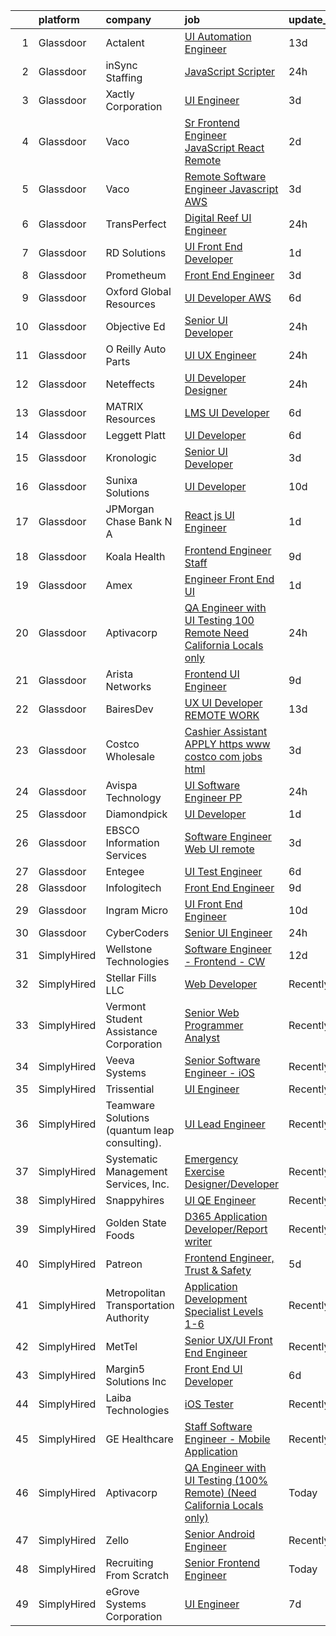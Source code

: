 

|    | platform    | company                                       | job                                                                                                                                                                                                                                                                                                                                                                                                                                                                                                                                                                                                                                                                                                                                                                                                                                                                                                                                                                                                                                                                                                                                                                                                                                                                                                                                                                                         | update_time   | location              |
|---:|:------------|:----------------------------------------------|:--------------------------------------------------------------------------------------------------------------------------------------------------------------------------------------------------------------------------------------------------------------------------------------------------------------------------------------------------------------------------------------------------------------------------------------------------------------------------------------------------------------------------------------------------------------------------------------------------------------------------------------------------------------------------------------------------------------------------------------------------------------------------------------------------------------------------------------------------------------------------------------------------------------------------------------------------------------------------------------------------------------------------------------------------------------------------------------------------------------------------------------------------------------------------------------------------------------------------------------------------------------------------------------------------------------------------------------------------------------------------------------------|:--------------|:----------------------|
|  1 | Glassdoor   | Actalent                                      | [UI Automation Engineer](https://www.glassdoor.com/partner/jobListing.htm?pos=112&ao=1110586&s=58&guid=0000018248be65bc81b4183f6d75fa22&src=GD_JOB_AD&t=SR&vt=w&ea=1&cs=1_20bdfae4&cb=1659077814136&jobListingId=1008008704151&cpc=654405A9B1E0A9F5&jrtk=3-0-1g94bspfikhq5801-1g94bspg42a6o001-c61400eb551d8cdf--6NYlbfkN0ChYVx_I3yfZ_JDY3EFoivtqvi_stwnZ_kRt8Dowt_l_d1ydueao4NE-oUleRJ4yhi2hlXaz38KOpX6Ttv8sUniqF9q8h-tV9LBw_Lmt0RpqH41D1e85TM51CU8QXaYdw_gj4O6zIsgaYURo0vLyj1ynvM16OVDzGF94E2-qqXfYZdx8r6ZubTQgTNZsF5lkXanhMtsDV1xVlCfGYyDklqnoSxbDFQZgq2bUc5RmsUdGwQGTp84itnUNYP8ChI9FRFWYm5_3MLHdyouSlEOLAwaDkbLiDItNzJPfY_fx4YCHajr-haBOO-5BCEhL6mKdP6Nme1c2n7N1y-__a2lT7_9wU3orfDHuZpTBhSw5TMICAJiEQ7RjKXt4j8HVo1gdjp2DTqOq1t5_2Cw4j-5CaTjo4dGH0VuomES3xxujqm2o86tyuW5E8ChI_gXEEDSonI0G_AjlJKmO-mxX0lqsrAAMOvs9_scUWsenDEMZmZ8HCx3B-XRjiBnjfooeZ0jVNZGYLfCzkKfAITCpIMWVXmnnIwkOFgG4ucm-oTR9p5ij8czc5he8VC-3pPOHX_XABCPr9f-ph8kcsGOwqSjL_JVMK-FNmh6i7Z-CvH6u9Z2aXBrix9pNxyZc1ET5mmCEi3HmY-Qs53zJH_N-i1MK3I49sA1q1BJ5yHiHeCEBVetvfFWLEbrlPEfowWFn6lN1JPIdj5NVOAcQTxr4JZX_tUfSqc_93P607axCI1y5EtXcBGpYVsIrgLbqRzdaLHEPrB0p-AjJ-JgYGftExS0qno16ofnY8chithQx8pXX1S0iLZtnjq5TX1VWH89QRe2sHUAbWhmfk91vDzIKOsn1PnN7T6a-EsKK8fVtpYYG-ZHW7u7Rj2RBqbGWt12SXMDzNZ8gKC3Ukffxhbzt1SUzdLFjCee7vwrUBBO2bxtTn_KPLoA9T5Ju4tphktQMf2NGePJBFjzEU_FKTcmF_mH6rCY)                                           | 13d           | Seattle, WA           |
|  2 | Glassdoor   | inSync Staffing                               | [JavaScript Scripter](https://www.glassdoor.com/partner/jobListing.htm?pos=111&ao=1110586&s=58&guid=0000018248be65bc81b4183f6d75fa22&src=GD_JOB_AD&t=SR&vt=w&ea=1&cs=1_374c1509&cb=1659077814135&jobListingId=1008035598602&cpc=FB7E4A1762AE5BEC&jrtk=3-0-1g94bspfikhq5801-1g94bspg42a6o001-30d1309a88d3b176--6NYlbfkN0DkPptDrJXidHbiX_cAZqY1TBO6BcohTQUDFYyXRozAXCnWqtX7QyrzcYv9EndguHUN-hl8dOelxrZh7Mc8gch4JI35OAMyreaieedBFp2pXjyabkwBQlaVBaBkp46DxYurJK47xv8LlqiVjgmf4YdYz85IaVtKpSYtJQavYbO4f6tBFeHU_T1VGdSBhHjBLJSfB2hfFbG3ZXfNzU3OW5O84qDimz1v-6SphMD2KyyOw1CwXAajpjnwqOohjwVBxrvXb8mQno1B2DwsXPcHBlKWEP-ocJnrELLwYDQInp4qbFQNA-7yLxE7E6y3K-6alZLpTn0-u4Us_oyG13tNQFt73vCdZsRbYVpgjSJ0wzMZLtYzCbeKVzTzs5eLAOpjcbudlO4VhfEmynDTiTCR4sbe2MDT0gipfw0fCx2hVNExbJKOyvl2CMznU2zlmQna5tftPMEI0M95lGqyJ4hMwbGR_M3VaZZVV2KYNF0QTQ2MlmVptG7VwAh6-QIVH1F3f_1QQYAv7XIM4A%3D%3D)                                                                                                                                                                                                                                                                                                                                                                                                                                                                                                                  | 24h           | Remote                |
|  3 | Glassdoor   | Xactly Corporation                            | [UI Engineer](https://www.glassdoor.com/partner/jobListing.htm?pos=129&ao=1136043&s=58&guid=0000018248be65bc81b4183f6d75fa22&src=GD_JOB_AD&t=SR&vt=w&cs=1_e6d39735&cb=1659077814140&jobListingId=1008029004146&jrtk=3-0-1g94bspfikhq5801-1g94bspg42a6o001-80c2f0fcd5c89dcb-)                                                                                                                                                                                                                                                                                                                                                                                                                                                                                                                                                                                                                                                                                                                                                                                                                                                                                                                                                                                                                                                                                                                | 3d            | Los Gatos, CA         |
|  4 | Glassdoor   | Vaco                                          | [Sr Frontend Engineer  JavaScript React    Remote](https://www.glassdoor.com/partner/jobListing.htm?pos=115&ao=1110586&s=58&guid=0000018248be65bc81b4183f6d75fa22&src=GD_JOB_AD&t=SR&vt=w&ea=1&cs=1_da5397f7&cb=1659077814136&jobListingId=1008031194896&cpc=3BA4CE39D5B5DEF5&jrtk=3-0-1g94bspfikhq5801-1g94bspg42a6o001-0ac1d095036e0c2f--6NYlbfkN0D_sybMACCpf9B-677oK5j6rPldVB6BlrVvFjO_o-GJZbzuF-qh4PxErFUqfUsv_6tHpaGAjNec2kykbAi7NuC3xsFkOAoxg72hdh_QcjksI1d5EhjzP8hV6H2vu7d3MYXK5QZN9jWKdod6VRSNLU7kLlQ4pSg54IygaAmIJY6XzlQZAoUTztX7aWc0__hy0m4vxOyKqHsj4nT0recJwZlJpbcT8tbO-IU81BdxGMZauT6o2aTNAPUOfzkw27ylzADHAtEZUL7PEN7D-WC6Kkb9DG1CsGOSpEYOD_15-R41zcYZ4G61uNzPHEBh8Ai35McsLe47anAzb3g9Dti3iPro6nyEZoDHXKQW8qWn2yvlQL1tJ59V0-QA7YyXB94kwXzZTQ9dEx_KraGz2U1sAeUBVkxjpS4-n6lhbQGgiQh1uSBa1_8UTjF3pDzthiEC3c2h7MX6SukTLm7Zfnyw0zpTCIuRmAm8qgTQy7By6bjUCASNTtumAYXg7diECnGhfsIEC8_x9f9QNAXE3oIM8X9QeNkQgG_fg6DRzfNVZkk05g%3D%3D)                                                                                                                                                                                                                                                                                                                                                                                                                                                     | 2d            | Remote                |
|  5 | Glassdoor   | Vaco                                          | [Remote Software Engineer  Javascript AWS ](https://www.glassdoor.com/partner/jobListing.htm?pos=114&ao=1110586&s=58&guid=0000018248be65bc81b4183f6d75fa22&src=GD_JOB_AD&t=SR&vt=w&ea=1&cs=1_8dcd3473&cb=1659077814136&jobListingId=1008028528861&cpc=8795CF9063CD573D&jrtk=3-0-1g94bspfikhq5801-1g94bspg42a6o001-107f7582030e0e86--6NYlbfkN0D_sybMACCpf9B-677oK5j6rPldVB6BlrVvFjO_o-GJZbzuF-qh4PxErFUqfUsv_6t4lPp4VVI_YH_qhjg43HrJhS_D6h65t_YbVkFq6yyKHIuSt62H-jCRNPKIUYA_jx-xEQkO9MX3oETPlvoqAN8fbZTueo1CZyK6uu-uEI634VWdVHtjjJ8LwHoDEBX6vq-1C5vnfoPVlgmfJKCw6eJshQLOJgIFq55FNj-43FNkiAMQih8vocL9TGMDl1WkTDbRMNGsuXukc96Zlc9vNT43Ko1gGI-i83BSt98S6m6bjGz08ZUoDs1XXJhzKV69LCZvB9g3dTpYrDjuJUTxh8WOpTqv4ZTX9VbSDCCFAp-SUDzm-8Sne3YzRlUB88gW7VY1D-ZMOiHyW0rx76ML-SlWYE_0BSwUelDdWhTXRh0F1QnWpmMQCDpN82TddXmhDSSMcvLHsiWeDgMd2QqR-wiHtP_YDxWG4gJE_yfiJgAB4hKZTGD-alkTol7ALRy0L95oZUDMZHlGqB55n5rxFzBLHMh7-2hH0d8%3D)                                                                                                                                                                                                                                                                                                                                                                                                                                                                          | 3d            | Remote                |
|  6 | Glassdoor   | TransPerfect                                  | [Digital Reef UI Engineer](https://www.glassdoor.com/partner/jobListing.htm?pos=128&ao=1136043&s=58&guid=0000018248be65bc81b4183f6d75fa22&src=GD_JOB_AD&t=SR&vt=w&cs=1_5921c632&cb=1659077814140&jobListingId=1008035802751&jrtk=3-0-1g94bspfikhq5801-1g94bspg42a6o001-8f003c3abf18eeee-)                                                                                                                                                                                                                                                                                                                                                                                                                                                                                                                                                                                                                                                                                                                                                                                                                                                                                                                                                                                                                                                                                                   | 24h           | Maynard, MA           |
|  7 | Glassdoor   | RD Solutions                                  | [UI Front End Developer](https://www.glassdoor.com/partner/jobListing.htm?pos=124&ao=1136043&s=58&guid=0000018248be65bc81b4183f6d75fa22&src=GD_JOB_AD&t=SR&vt=w&ea=1&cs=1_41b7f064&cb=1659077814137&jobListingId=1008032921746&jrtk=3-0-1g94bspfikhq5801-1g94bspg42a6o001-690ff9bc808ec067-)                                                                                                                                                                                                                                                                                                                                                                                                                                                                                                                                                                                                                                                                                                                                                                                                                                                                                                                                                                                                                                                                                                | 1d            | Remote                |
|  8 | Glassdoor   | Prometheum                                    | [Front End Engineer](https://www.glassdoor.com/partner/jobListing.htm?pos=125&ao=1136043&s=58&guid=0000018248be65bc81b4183f6d75fa22&src=GD_JOB_AD&t=SR&vt=w&ea=1&cs=1_fe18ac54&cb=1659077814140&jobListingId=1008027943361&jrtk=3-0-1g94bspfikhq5801-1g94bspg42a6o001-da9ab2e3dc8eb857-)                                                                                                                                                                                                                                                                                                                                                                                                                                                                                                                                                                                                                                                                                                                                                                                                                                                                                                                                                                                                                                                                                                    | 3d            | Remote                |
|  9 | Glassdoor   | Oxford Global Resources                       | [UI Developer  AWS ](https://www.glassdoor.com/partner/jobListing.htm?pos=109&ao=1110586&s=58&guid=0000018248be65bc81b4183f6d75fa22&src=GD_JOB_AD&t=SR&vt=w&ea=1&cs=1_51bf4fd2&cb=1659077814134&jobListingId=1008023327023&cpc=C4A69CCDBB3B9599&jrtk=3-0-1g94bspfikhq5801-1g94bspg42a6o001-0d828508f480c939--6NYlbfkN0D38dVY1HiwVlRJ2sgHwoll4iKvb8KzfDOOcqRKKsqQYBdEVI9w2agCyPdJw2s4TQrHJi1On-z-ykVdSMJp0RFVHACCgKqXfLy1wh4vWJT-_8AIjuadArSKSPaed4DJb-Lwd9DPXBr5YKT1qdWpDc-rkFzNyaJtuQcjDnkPzqwnj_AM6jfEob-OibUslNSpp5lBYOFT0nLU-IeQZY7OSLeBgv2mHoFSqJlxUX47ceNWtZJ7L3N5jWMYhcRWcJsQpdUrchNGOysV2Lgq53uQB_MeGWLwwMy8Go-031zYmunvvIKkWfDADYeQvgCkXRkqrjTb3mkhxeq-pvtxKeNL1lzUl9vnclxQMxNxXjV006zkiqcJXnYCSax0lVKB9lSiWbPUsf9hziSK5r2dVoaOSro4MY8lMVVh6rvs-nu_3LzLyJUUHdlXhPti4EqLOFCiq9iYqTTQi6Zz8pqJ21UWcvC8qYE273vSAMYl2UXUgWKSE2a2RjmQ2ZA_nv8mfWFrNfEatajo73yDNA%3D%3D)                                                                                                                                                                                                                                                                                                                                                                                                                                                                                                                   | 6d            | Remote                |
| 10 | Glassdoor   | Objective Ed                                  | [Senior UI Developer](https://www.glassdoor.com/partner/jobListing.htm?pos=102&ao=1110586&s=58&guid=0000018248be65bc81b4183f6d75fa22&src=GD_JOB_AD&t=SR&vt=w&ea=1&cs=1_14992d47&cb=1659077814133&jobListingId=1008035561341&cpc=5FEB1BEB8E14EF52&jrtk=3-0-1g94bspfikhq5801-1g94bspg42a6o001-cb65b932bbf5ed28--6NYlbfkN0AXBj8bFyx3AxHsaESFnYy6Jn_Gl6fk4-ScA6Xd9bMEM37iv4si3nfw75_-dmfgMq5h325qvRPKLohiyLVA6HzaD-aOz7ACRAyMjnHYTGE5c8UIAhonRBs8QDrpQZyvfXvQLLfj9ymD5gnRIwIkPBTC-df54-IpvKxF3LWNrVs03yHe7ElUeI4Rd2ZUzdu_vFGGmeLzkZRrM7Dk1x-Or20pBXog-yDouDyghpyEQm5a_N0zjLrugezE1OBNn77dIs6TYceiKPRCne3b8ZlbuN0vf3KivWxBkzQ9xVhYhqrrCB0q4nx0bcKZmWVvllwTR9bSDf1T9oRT3vIMHoaKW4FnDpe4bbvQfR3NubHUfrsQVZ16wVJ4LGeK58kh0wBr9GBIz9BYkCMer4PeDOEd7lu-6Sxu5i4Dvgwtp6GT053n2nuE33v_xZrHOvAsJKAK3TG7fgITUK-QJH-DMvn-0wfTGMR7F3lrxCM2EpdrmjaziRV4cChB87ADikaDx8N_ehI%3D)                                                                                                                                                                                                                                                                                                                                                                                                                                                                                                                                | 24h           | Remote                |
| 11 | Glassdoor   | O Reilly Auto Parts                           | [UI UX Engineer](https://www.glassdoor.com/partner/jobListing.htm?pos=117&ao=1136043&s=58&guid=0000018248be65bc81b4183f6d75fa22&src=GD_JOB_AD&t=SR&vt=w&cs=1_eb1df045&cb=1659077814137&jobListingId=1008035971670&jrtk=3-0-1g94bspfikhq5801-1g94bspg42a6o001-2f93c3754b8840b2-)                                                                                                                                                                                                                                                                                                                                                                                                                                                                                                                                                                                                                                                                                                                                                                                                                                                                                                                                                                                                                                                                                                             | 24h           | Springfield, MO       |
| 12 | Glassdoor   | Neteffects                                    | [UI Developer Designer](https://www.glassdoor.com/partner/jobListing.htm?pos=108&ao=1110586&s=58&guid=0000018248be65bc81b4183f6d75fa22&src=GD_JOB_AD&t=SR&vt=w&ea=1&cs=1_96b487ec&cb=1659077814134&jobListingId=1008035815652&cpc=3DB599BF2F4828F0&jrtk=3-0-1g94bspfikhq5801-1g94bspg42a6o001-20f55369306aed9b--6NYlbfkN0DkPptDrJXidHbiX_cAZqY1TBO6BcohTQUDFYyXRozAXCnWqtX7QyrzcYv9EndguHV_IYNUs5ck1ZNkV2z6i7iiuV4OTGKyI1osLRjBbT2zRg4N75k-chFUjmQzO5tawvSTDDEFL-1qL0mLp-23FXEbeegyyD85pNTeJpus-BFdAfUuFZdR2HcO4ROzt9wEwVjQbO5jT8VwvWcThrVbp75GdCZAOBQP7-OyXUyBc8nbxeVHduXK4JIlucErS0JfuqUC7bvNDt_S2mZrZVYUAs6SOV0I1wRLmQiihW5ITSnCVXN9kHI65KJvmISCJ5Y9FsUDP3bfNZPyt3cUBUD9y9Kuv3VGGjfL8TZ5qSNHksJxqlz5ujBJggATqoJif2FHQr5kRBdq0J3ASnY5PQlxRLhXbGhndY4KTrZW_nzzDg_j1KQpIz7Fu69WUHn1XHWoX-fbf6tXjhJ1-b25qB4pNNDrdLppDJVwBqcjAPh7D4Pp-MUWXhRY3TcEB9gOdwEBxRjA1ttvlMKS2Q%3D%3D)                                                                                                                                                                                                                                                                                                                                                                                                                                                                                                                | 24h           | Remote                |
| 13 | Glassdoor   | MATRIX Resources                              | [LMS UI Developer](https://www.glassdoor.com/partner/jobListing.htm?pos=113&ao=1110586&s=58&guid=0000018248be65bc81b4183f6d75fa22&src=GD_JOB_AD&t=SR&vt=w&ea=1&cs=1_c2af5e2b&cb=1659077814136&jobListingId=1008022186195&cpc=8795CF9063CD573D&jrtk=3-0-1g94bspfikhq5801-1g94bspg42a6o001-a617713acc9460ef--6NYlbfkN0De5ppvndiyxA0pMSLQzOe_j9Mra0KF_8EhxTxOKXtZIfhM20E97mGJuSEbq9mCfhjkuXK0-3gjFJm_OaAy8J6aQ45vEtmmh5o54mu5fqDtM1eMSWbwjzSnxZw6Fy1SAgYnHU0tWGsND3b0l5eWXY_dyhcSGs2ezOzctm6EgCLZ5lo46qe4NZlRkdc69Q9pVeeddPUdmyNbWaLs7_UHnM9X3t4kKcwBZ_KwUlsM_FnymofM0_AdWXamOjN4tBG_-DSbwQhWS2hfvi4PcQIbHm7MNvYQFpM_1PwTvv_oDp5_YX5Y5o3p6yIzmp4IfIe9zTAxIAE0XwfBG4KFLysPMb0a0MNcovOWKdvDXY40tJcWd82CUqplwBPiUHuimvcasK_1qA-nvZkYwPxlY91ahcypH1l5S63Wd6PKeI9aM-5ZF8s-7fKsVsGlHMqGR30pDjPNf6dQvwIZUiksqgpnNAFEfESW2uqh81C8D2OQZHx00ch7w_ZjaX6b1Yf7V2gZ8B--XtIXfeCSpc3zNsU8-i19KGWZufRTkhDN31zA6eqYyA%3D%3D)                                                                                                                                                                                                                                                                                                                                                                                                                                                                                     | 6d            | San Francisco, CA     |
| 14 | Glassdoor   | Leggett   Platt                               | [UI Developer](https://www.glassdoor.com/partner/jobListing.htm?pos=119&ao=1136043&s=58&guid=0000018248be65bc81b4183f6d75fa22&src=GD_JOB_AD&t=SR&vt=w&cs=1_1ea66322&cb=1659077814137&jobListingId=1008023905762&jrtk=3-0-1g94bspfikhq5801-1g94bspg42a6o001-74fb0160846daa3e-)                                                                                                                                                                                                                                                                                                                                                                                                                                                                                                                                                                                                                                                                                                                                                                                                                                                                                                                                                                                                                                                                                                               | 6d            | Remote                |
| 15 | Glassdoor   | Kronologic                                    | [Senior UI Developer](https://www.glassdoor.com/partner/jobListing.htm?pos=101&ao=1110586&s=58&guid=0000018248be65bc81b4183f6d75fa22&src=GD_JOB_AD&t=SR&vt=w&ea=1&cs=1_9c49b8cd&cb=1659077814133&jobListingId=1008028581740&cpc=3028881457C6165E&jrtk=3-0-1g94bspfikhq5801-1g94bspg42a6o001-1e24a7a3f0bdbab5--6NYlbfkN0CXEglUD0u-VhXktgQN4usDMCM8iGQKWbysSPq1pA8oCLVjbXlFZW1dleHVfxx5ilBbIbMWXyFCO8qEIg5kF_cxnPNbaKVUiD4PuoTCAHgwfGszFW6_Yaw-MR-_p4cjDTnFH61syHmBgrlUmZY8XpLICqzD9giWinB4TN3l8vLeyaPYroYLcNTU1s6yEipKIpr2nBjVRVxGVvdKd0ABL5mVCgyJnrBBfg186kDtH-4rXGyaS993iEKsaxBSjKGiCZPetMTxbR1ra1QLLJS0wvKv8XBI0d1jZ_fC3EkWrnR08B__J7_x-liVG43walWlcWVdfB_qF4k33inTYdhZJtfUus5wKoYKmcxh8CdbY34XD97SqOw_6-TV7eBkYzEMSfYfiE1WGX6JDof84BP1N-Gb-0ZZ8zwAHA2vB3io5eMXC0tWxdp3n6K6xVmwS4tyLQBzlk0KC0OI69bKLvvMAyqnc353iVnJrjJe0BkS4MA_dUgDYuMx0mgAI7BVz8LTzX0%3D)                                                                                                                                                                                                                                                                                                                                                                                                                                                                                                                                | 3d            | Austin, TX            |
| 16 | Glassdoor   | Sunixa Solutions                              | [UI Developer](https://www.glassdoor.com/partner/jobListing.htm?pos=127&ao=1136043&s=58&guid=0000018248be65bc81b4183f6d75fa22&src=GD_JOB_AD&t=SR&vt=w&ea=1&cs=1_4b846727&cb=1659077814139&jobListingId=1008012122621&jrtk=3-0-1g94bspfikhq5801-1g94bspg42a6o001-3b9e69a774b89b5e-)                                                                                                                                                                                                                                                                                                                                                                                                                                                                                                                                                                                                                                                                                                                                                                                                                                                                                                                                                                                                                                                                                                          | 10d           | Remote                |
| 17 | Glassdoor   | JPMorgan Chase Bank  N A                      | [React js UI Engineer](https://www.glassdoor.com/partner/jobListing.htm?pos=120&ao=1136043&s=58&guid=0000018248be65bc81b4183f6d75fa22&src=GD_JOB_AD&t=SR&vt=w&cs=1_bdc6465a&cb=1659077814137&jobListingId=1008032339681&jrtk=3-0-1g94bspfikhq5801-1g94bspg42a6o001-47c5ef9f5398884e-)                                                                                                                                                                                                                                                                                                                                                                                                                                                                                                                                                                                                                                                                                                                                                                                                                                                                                                                                                                                                                                                                                                       | 1d            | Jersey City, NJ       |
| 18 | Glassdoor   | Koala Health                                  | [Frontend Engineer  Staff](https://www.glassdoor.com/partner/jobListing.htm?pos=121&ao=1136043&s=58&guid=0000018248be65bc81b4183f6d75fa22&src=GD_JOB_AD&t=SR&vt=w&ea=1&cs=1_b65592b1&cb=1659077814137&jobListingId=1008015568737&jrtk=3-0-1g94bspfikhq5801-1g94bspg42a6o001-4a24982d2dd3943e-)                                                                                                                                                                                                                                                                                                                                                                                                                                                                                                                                                                                                                                                                                                                                                                                                                                                                                                                                                                                                                                                                                              | 9d            | Remote                |
| 19 | Glassdoor   | Amex                                          | [Engineer   Front End  UI ](https://www.glassdoor.com/partner/jobListing.htm?pos=116&ao=1136043&s=58&guid=0000018248be65bc81b4183f6d75fa22&src=GD_JOB_AD&t=SR&vt=w&cs=1_ca426f4b&cb=1659077814136&jobListingId=1008032635847&jrtk=3-0-1g94bspfikhq5801-1g94bspg42a6o001-50d8791e6f2eb9d4-)                                                                                                                                                                                                                                                                                                                                                                                                                                                                                                                                                                                                                                                                                                                                                                                                                                                                                                                                                                                                                                                                                                  | 1d            | Sunrise, FL           |
| 20 | Glassdoor   | Aptivacorp                                    | [QA Engineer with UI Testing  100  Remote   Need California Locals only ](https://www.glassdoor.com/partner/jobListing.htm?pos=126&ao=1136043&s=58&guid=0000018248be65bc81b4183f6d75fa22&src=GD_JOB_AD&t=SR&vt=w&ea=1&cs=1_3094df86&cb=1659077814139&jobListingId=1008035368374&jrtk=3-0-1g94bspfikhq5801-1g94bspg42a6o001-fcb46595497c5517-)                                                                                                                                                                                                                                                                                                                                                                                                                                                                                                                                                                                                                                                                                                                                                                                                                                                                                                                                                                                                                                               | 24h           | San Ramon, CA         |
| 21 | Glassdoor   | Arista Networks                               | [Frontend UI Engineer](https://www.glassdoor.com/partner/jobListing.htm?pos=122&ao=1136043&s=58&guid=0000018248be65bc81b4183f6d75fa22&src=GD_JOB_AD&t=SR&vt=w&cs=1_dc0cbf7c&cb=1659077814137&jobListingId=1008016122316&jrtk=3-0-1g94bspfikhq5801-1g94bspg42a6o001-a133f26a9f2fafa4-)                                                                                                                                                                                                                                                                                                                                                                                                                                                                                                                                                                                                                                                                                                                                                                                                                                                                                                                                                                                                                                                                                                       | 9d            | Boulder, CO           |
| 22 | Glassdoor   | BairesDev                                     | [UX UI Developer   REMOTE WORK](https://www.glassdoor.com/partner/jobListing.htm?pos=104&ao=1110586&s=58&guid=0000018248be65bc81b4183f6d75fa22&src=GD_JOB_AD&t=SR&vt=w&cs=1_9bb14420&cb=1659077814133&jobListingId=1008007951743&cpc=01657B10174A43CF&jrtk=3-0-1g94bspfikhq5801-1g94bspg42a6o001-a7408c9110abb71a--6NYlbfkN0BfEGkshao4EhrCCf7LYqKO8VNtf9vkQrewuI3DmTR_-G3zJxSBeo1ORWaJUaUR2cIeTrvEvANzyphxoFzmONWhzGhGZCiTDa0P7Lse7v7JSudxwEohCrZ52ta8lYnzp0iHAFzHXYlaiTW6_YdEM7PrjpNjD_PRhrxaRY3W1ohQxPMNGk6BPcD5omdRzdNOn2hMc5XoWUd-YrYSJaHY2jTTz09UJ5v-uKUY7xpppFT_TmoIl4XwFNOQQn7KNEgAoB2_xHCUqu73iJCmjKIuud5Fxaq-S9--QpMjThIHKQI-KyTjGatS9yUueRSn9Zj_b1_BCDKddVYHXfp_nIomy6rxAAJer1OBiH7YMU63YhiOEwxaybGoAe9mFKELTVXnNtqsGC_OjtHNofzK10_Cq9ujMVMwVfL2Kan5MBKjbTvDIuXeb98bRRTuuMMXlpEzkQRE7AAkLrYDvey2VrWXLg5mritdF2ShgtmzFjw6blxrRgSHc7jtYzda3AXjlcg3V8f4ifEGg5tK82zKRgPKK4wJPMMFOsPyEZLuRq9pwFfL6tXhwd_ujJFUU6HvCUWbc_y2MZdxfYnYvPzXoOP04b4A)                                                                                                                                                                                                                                                                                                                                                                                                                                         | 13d           | Los Angeles, CA       |
| 23 | Glassdoor   | Costco Wholesale                              | [Cashier Assistant APPLY   https   www costco com jobs html ](https://www.glassdoor.com/partner/jobListing.htm?pos=103&ao=1110586&s=58&guid=0000018248be65bc81b4183f6d75fa22&src=GD_JOB_AD&t=SR&vt=w&ea=1&cs=1_ecb1fbb9&cb=1659077814133&jobListingId=1008028209481&cpc=451933188B21919D&jrtk=3-0-1g94bspfikhq5801-1g94bspg42a6o001-e924a98195b3d4b1--6NYlbfkN0AKYC5QpjxDD7S2__pOxPGuIl0e6vMGbtMHcp0wT9Sh0VKw0TTPRJ7WaNYNpEkE5ieBWNfK4CeLOYN3RYOejzHgcH67tYGoj91y-2-JAJLy7eKF1_wxa1JxAduyEDnYbsImxF3sNIzAcVIWuX1fiVaArQRBVXzSJxsSTYXHtspQbGu1jqVMyCF3ljIl2RzSkTytJlqtRrPTYTdVGEMXLLDcxE3VOwmAHxMgRz8Zfkoai-1WDYcMW9XLHM76T4YYKOoKO_t7x2quWDvQcsOA9yGays0EEy5WcWygREZtfG7ryFTP9PhGZUeOxbPMFuURhFVEJBeSf9tP-V-JzTIhpZmWEj0eW1wBBDcml0yYK2JVsuXhQM9DgdQNos-FnyLlCoQBMgyxrn-F7H91-KnH7-Tbe3lfEBKcTxzOP3bnS86tYOExERQCN74LeYHFOYZQzubTS6ZD4FQPaOtS9h8MHTUyidzV8ezGmIUbamgix_QjMt2xJLCaVLzsECGNgRS550BFD0eeoeevWt6XIEVkXV91eH7moasaJxIHD0ohKD1MAQ%3D%3D)                                                                                                                                                                                                                                                                                                                                                                                                                                          | 3d            | Colchester, VT        |
| 24 | Glassdoor   | Avispa Technology                             | [UI Software Engineer  PP](https://www.glassdoor.com/partner/jobListing.htm?pos=105&ao=1110586&s=58&guid=0000018248be65bc81b4183f6d75fa22&src=GD_JOB_AD&t=SR&vt=w&ea=1&cs=1_5821f9ff&cb=1659077814133&jobListingId=1008035918115&cpc=F583A5AE0DDDFE3A&jrtk=3-0-1g94bspfikhq5801-1g94bspg42a6o001-6db3352afe9f26c7--6NYlbfkN0Dj2d0qKPEJP0fpBViK7V-TZwXvjpwqshPgAnSSx4qW-KrhPkyDM9HZpLSjbx7r2sgr07B5ZpXJaRwM7wpN0TToNUaxipErf4j_Metn0O2fOFCrfAF-FqIIyQsd7_E3sHuL2a5wW7N2NEKBtT1dYTk3YfJva3TLnh2PWI6TU-QC_SJL0BEWiEnUHvxRgIaWq8LsT1mHhSXLQv8wVGuwDKdyH_ZXACNTCoaDoL_-34O5rafTsHcKv9SdZvZJm1mnrDH8_uU7V6tPaGcKQHFQNvdogAeo2P7RqY9_yrc8uDx1m31DhTLOEyUrC_EvtPzfk82TtBNfaVOOOCETM2DPvklw6XcyhULJRWHiOdBqNesofewI6dv-oM4nXYzpgSSy3A3iqThAo13POVz3Mm0AWxCIya-q2atP6427LJsGBmntHVBM1aFivZldfFn5LbrNz4hjTMteZ7s9BTjBhxDD9xNb)                                                                                                                                                                                                                                                                                                                                                                                                                                                                                                                                                                         | 24h           | Sunnyvale, CA         |
| 25 | Glassdoor   | Diamondpick                                   | [UI Developer](https://www.glassdoor.com/partner/jobListing.htm?pos=130&ao=1136043&s=58&guid=0000018248be65bc81b4183f6d75fa22&src=GD_JOB_AD&t=SR&vt=w&ea=1&cs=1_0d4f424a&cb=1659077814140&jobListingId=1008033191299&jrtk=3-0-1g94bspfikhq5801-1g94bspg42a6o001-f32d9b76399deec7-)                                                                                                                                                                                                                                                                                                                                                                                                                                                                                                                                                                                                                                                                                                                                                                                                                                                                                                                                                                                                                                                                                                          | 1d            | Remote                |
| 26 | Glassdoor   | EBSCO Information Services                    | [Software Engineer Web UI  remote ](https://www.glassdoor.com/partner/jobListing.htm?pos=106&ao=1110586&s=58&guid=0000018248be65bc81b4183f6d75fa22&src=GD_JOB_AD&t=SR&vt=w&cs=1_5a4833b6&cb=1659077814133&jobListingId=1008028869234&cpc=8795CF9063CD573D&jrtk=3-0-1g94bspfikhq5801-1g94bspg42a6o001-1d3f8008e588d277--6NYlbfkN0DdXnPqwYiIrEKJMiGtoBoRMY0gisMhtebYjuc8wwZJimMLxIRF2WCtIDarJLMGcyCAgLXXIyn47ieBd7jHzyBfluh6kWV1uMuJTAr9xHqOKcMOmCYW1GYoit3QEoe332eLoMIqpHNgWrviDnBQJdPw8lfVo4Hwaxz0DtmR9gLG30rGEtUGyQ9eQ8xzDtqpUSuVw5MHMIwdidxOCeJSO742xFw6zT46vbSqKLXyfSAH8BkrY-n82feKUtHgBmlNtaZrCCG9C9UHok-XYHcO2CVQ3aPNkfBkAqt60MHzCIG4iW1OxOc-wzqFU2SR9neiCPoY3jPwzRxbw4BM2UIQQFKAHnaMdk3bBmmiLaUAsNCx5JLac2Sui4WBVn4ZgKw2JQbnK4RdlhMrl9sNn1QasRYnrkrXZG1Pigr3wvIsoG5P_2CEYtfq-qNLnJBIlPWkgcRa2nkKccedPnNGXfV_K1s99QM7OBTPujYA7htK9OEPCrPk_6zkqtffkJzjauugXN12sgpFP1bA_0fzeniApS5X_atlxOtnoXZDpc3zJoMnOt0sRyOo2fgeo1UrqhtZyw6TAyUQrOKnkQv1iP4F1m8e1SHRlCOmSC3kqKB6b58P7FCccnqKS7krTZKFFx47-vy-2SwC1k0zMg%3D%3D)                                                                                                                                                                                                                                                                                                                                                                         | 3d            | Massachusetts         |
| 27 | Glassdoor   | Entegee                                       | [UI Test Engineer](https://www.glassdoor.com/partner/jobListing.htm?pos=107&ao=1110586&s=58&guid=0000018248be65bc81b4183f6d75fa22&src=GD_JOB_AD&t=SR&vt=w&ea=1&cs=1_5668e216&cb=1659077814134&jobListingId=1008022692536&cpc=C4A69CCDBB3B9599&jrtk=3-0-1g94bspfikhq5801-1g94bspg42a6o001-16021e1ed43a2fd3--6NYlbfkN0D6OzZjpD_hbicRkMZwNNvvxSeL23iIfvaC4EytleQ8zNLg88ysmJxqj6Sx0aTMZaOzNN4uXm21CHrN-i0K4M3lEchtUDr_UyfkECld52X7uxP2TS9VZ6xaa0IXJMyeCjld0RioPoyIZdnD7NzxTSWTGV8nlOUuWAo6eRqIZN0k_LPq6AGLIDOMDFYoQyFwHv02bmERMSi-PN3cNTGp9xJeuHsDBJoFjlD1-4ZeaVzdwtrKIBbCviegUldVEmnxTx99TgxJo9bUCPtEBasLcKNDx56mbj0WR1T3m9ON95VYC3_YiAAIM_Ui3rAOO9H28turAiwBCPmzJn0ITLZ8a_kf3sfaAbEwZtu8GmsB5ovHUntCd7HRum2KIAoUJ6WIOm21wpMu6oV2Yhg4Fv2JNRoOQEjrXzJAFbX5L7GY6fctlwoHzq7TFT96TRBH2QWD2EqLgQckWj87dbBVl-XOTNaI5khY-WHv6NZK8DkMd-OowOIppZAF70xLf1oRj_prAzA%3D)                                                                                                                                                                                                                                                                                                                                                                                                                                                                                                                                   | 6d            | Remote                |
| 28 | Glassdoor   | Infologitech                                  | [Front End Engineer](https://www.glassdoor.com/partner/jobListing.htm?pos=123&ao=1136043&s=58&guid=0000018248be65bc81b4183f6d75fa22&src=GD_JOB_AD&t=SR&vt=w&ea=1&cs=1_5df0256e&cb=1659077814137&jobListingId=1008014404316&jrtk=3-0-1g94bspfikhq5801-1g94bspg42a6o001-2f5c006e6da77c2c-)                                                                                                                                                                                                                                                                                                                                                                                                                                                                                                                                                                                                                                                                                                                                                                                                                                                                                                                                                                                                                                                                                                    | 9d            | Remote                |
| 29 | Glassdoor   | Ingram Micro                                  | [UI Front End Engineer](https://www.glassdoor.com/partner/jobListing.htm?pos=118&ao=1136043&s=58&guid=0000018248be65bc81b4183f6d75fa22&src=GD_JOB_AD&t=SR&vt=w&ea=1&cs=1_187308fa&cb=1659077814137&jobListingId=1008012272076&jrtk=3-0-1g94bspfikhq5801-1g94bspg42a6o001-29695b0a342ac093-)                                                                                                                                                                                                                                                                                                                                                                                                                                                                                                                                                                                                                                                                                                                                                                                                                                                                                                                                                                                                                                                                                                 | 10d           | Remote                |
| 30 | Glassdoor   | CyberCoders                                   | [Senior UI Engineer](https://www.glassdoor.com/partner/jobListing.htm?pos=110&ao=1110586&s=58&guid=0000018248be65bc81b4183f6d75fa22&src=GD_JOB_AD&t=SR&vt=w&ea=1&cs=1_acb6887a&cb=1659077814134&jobListingId=1008035740420&cpc=451933188B21919D&jrtk=3-0-1g94bspfikhq5801-1g94bspg42a6o001-bd57dc503cd2f79e--6NYlbfkN0CpFJQzrgRR8WqXWK1qKKEqALWJw739KlKqr2H-MSI4eoBlI4EFrmor2FYZMP3muM1kHeI-_o6Qc6vQYKAKC9QNMM1vDvvk4L4StUWNKkX58YOVoLMaiYZKOI0fTLj1D15t6RWfx7rb9acuR_I_wy--CT_yMBcUgA0b4v73HFdaerUDMbaO6HIzOqQ8HeihhMjXai3BY3yOvKeUGnrDs8b3ilrZxB5DSyo4ZDZ_VPEDhMwvZgmnpbz3ydwOj_NeqeFqzGUr_-XpqWIJ87PK3S-wPaOvlAn9_6k8Kdi5IwKYAMkxtU1D3ZIaeagBEufwGHgriO-xc0fnFPeHE_CWbOK8ch3vMC0JFYmY9ZQnicHEEGtevQue54S_BtYiF5sSvyRKgo_9hmMBqABENLoWUieoQDFWESqqgRVpsZLjvhqBloL8ZXT0TokPUVuqpc4zXkCjs-fXkz8FAQr4OAeILmlgBnXU9kHzGsaI1IWqhuSQsUTF86A0DktgEBEAWuEIaTOU3Jvt53ZQR8x4UyQRPb7aSz7udkQ8pOse2L1vHa2iBImGTw6aBTO6ojqtdHW1SCc7SHzpX3sGkIup_ZgxBHJA0TubsIyjKsXkq0pTaMlDldmtc3VJu8xDT508NzLCm3TscmsmH5Giya75TyjM9PKUtanC5dEjBvaSZN9CrUUhKWSmmWnp8u6Ds39b8942gWeOpTmWnixYmLvm2-aijfLX0rTZqgmP6kE-tK3P-2Bi_uf7IcqnMscF5Yvu9kG9HNxN63GCRC6MXMl2yzRAkECz7IFNtZCNvFsBzg81pInNjHlr_JK9k22wOlQlk-57GW-qxl_Do8BZPYtR7ETUPQcaHgODYLjMPlxUBdsCDBeHoFR9NHs0JlFl4vyeZFTjtj8EiJjFOY2oiyA1Mpun5Xw2_gPu8Mq0o0Y_B3NLtPF6YlaN02KYRW3tC2jKGnx5ecCYBDz0W2BHBBLozeOVozPySgKp6RmA_zT0Jk4rdAqF2etWVWIqd4mHpGRxPv_lbKg%3D) | 24h           | Miami, FL             |
| 31 | SimplyHired | Wellstone Technologies                        | [Software Engineer - Frontend - CW](https://www.simplyhired.com/job/BNzjPoxRy4UMT6LuyuyPdsvrOADnKNTH5GXaMzyAKZjahnCBy07M3g?q=ui+engineer)                                                                                                                                                                                                                                                                                                                                                                                                                                                                                                                                                                                                                                                                                                                                                                                                                                                                                                                                                                                                                                                                                                                                                                                                                                                   | 12d           | Remote                |
| 32 | SimplyHired | Stellar Fills LLC                             | [Web Developer](https://www.simplyhired.com/job/0cPabM01mUVjoUlb6Pi7FXwZeRVP43gkWuKQ3BQ6aILmqPMsLlNj3Q?q=ui+engineer)                                                                                                                                                                                                                                                                                                                                                                                                                                                                                                                                                                                                                                                                                                                                                                                                                                                                                                                                                                                                                                                                                                                                                                                                                                                                       | Recently      | Remote                |
| 33 | SimplyHired | Vermont Student Assistance Corporation        | [Senior Web Programmer Analyst](https://www.simplyhired.com/job/GbhT024nH5nv97FGG1sDkeNf9JP7jeZz3ma_4mwTQsFWZhy3FcE03g?q=ui+engineer)                                                                                                                                                                                                                                                                                                                                                                                                                                                                                                                                                                                                                                                                                                                                                                                                                                                                                                                                                                                                                                                                                                                                                                                                                                                       | Recently      | Richmond, VT          |
| 34 | SimplyHired | Veeva Systems                                 | [Senior Software Engineer - iOS](https://www.simplyhired.com/job/W1XEBijmzO24KEIKTivhlcsL1i8DQKFB2SujhLMPQKrKdwe9XzMPVw?q=ui+engineer)                                                                                                                                                                                                                                                                                                                                                                                                                                                                                                                                                                                                                                                                                                                                                                                                                                                                                                                                                                                                                                                                                                                                                                                                                                                      | Recently      | Pleasanton, CA        |
| 35 | SimplyHired | Trissential                                   | [UI Engineer](https://www.simplyhired.com/job/7ngntUFEiHTKYgqnWOvO6twuNE5vJKm5Q3VgIyNLaFQHUtVRHcnp9Q?q=ui+engineer)                                                                                                                                                                                                                                                                                                                                                                                                                                                                                                                                                                                                                                                                                                                                                                                                                                                                                                                                                                                                                                                                                                                                                                                                                                                                         | Recently      | Rochester, MN         |
| 36 | SimplyHired | Teamware Solutions (quantum leap consulting). | [UI Lead Engineer](https://www.simplyhired.com/job/Pw7F4UG5dkYY6Gx-L9fhALDsKe-cGwaseGEyiQaQqmQRCwHXmaGK7Q?q=ui+engineer)                                                                                                                                                                                                                                                                                                                                                                                                                                                                                                                                                                                                                                                                                                                                                                                                                                                                                                                                                                                                                                                                                                                                                                                                                                                                    | Recently      | New York, NY          |
| 37 | SimplyHired | Systematic Management Services, Inc.          | [Emergency Exercise Designer/Developer](https://www.simplyhired.com/job/K67Q598TGt6apYi50JKCrunnHOEkdFTM_OXtSucrngj-Oxxr_9INgQ?q=ui+engineer)                                                                                                                                                                                                                                                                                                                                                                                                                                                                                                                                                                                                                                                                                                                                                                                                                                                                                                                                                                                                                                                                                                                                                                                                                                               | Recently      | Washington, DC        |
| 38 | SimplyHired | Snappyhires                                   | [UI QE Engineer](https://www.simplyhired.com/job/V-Dqa9YLIFX0GQ1ok2qgbS7wWaPq37k4w4UZBHk_R0iEJEGT5ltrFQ?q=ui+engineer)                                                                                                                                                                                                                                                                                                                                                                                                                                                                                                                                                                                                                                                                                                                                                                                                                                                                                                                                                                                                                                                                                                                                                                                                                                                                      | Recently      | Remote                |
| 39 | SimplyHired | Golden State Foods                            | [D365 Application Developer/Report writer](https://www.simplyhired.com/job/mTgn9Ifokwq-uRHpf2d4AjGk2C3OnR8YUbH8IH9Gi4u20_spN5vVSQ?q=ui+engineer)                                                                                                                                                                                                                                                                                                                                                                                                                                                                                                                                                                                                                                                                                                                                                                                                                                                                                                                                                                                                                                                                                                                                                                                                                                            | Recently      | Irvine, CA            |
| 40 | SimplyHired | Patreon                                       | [Frontend Engineer, Trust & Safety](https://www.simplyhired.com/job/StVImgty34HTQZx2aCk22DZ33rLurUqZZ4_rhKQfw_9oXM2Zh4iUDw?q=ui+engineer)                                                                                                                                                                                                                                                                                                                                                                                                                                                                                                                                                                                                                                                                                                                                                                                                                                                                                                                                                                                                                                                                                                                                                                                                                                                   | 5d            | New York, NY          |
| 41 | SimplyHired | Metropolitan Transportation Authority         | [Application Development Specialist Levels 1-6](https://www.simplyhired.com/job/rnvMKswUGky3330mK9TubYrnr15Xh0eryfxzVs3-5KUNl77anE864A?q=ui+engineer)                                                                                                                                                                                                                                                                                                                                                                                                                                                                                                                                                                                                                                                                                                                                                                                                                                                                                                                                                                                                                                                                                                                                                                                                                                       | Recently      | Manhattan, NY         |
| 42 | SimplyHired | MetTel                                        | [Senior UX/UI Front End Engineer](https://www.simplyhired.com/job/h9F9ju5EeyHELTPd36kx3gE80hL7kLq5gcztZQBQQ-aD72nmRjpGsg?q=ui+engineer)                                                                                                                                                                                                                                                                                                                                                                                                                                                                                                                                                                                                                                                                                                                                                                                                                                                                                                                                                                                                                                                                                                                                                                                                                                                     | Recently      | New York, NY          |
| 43 | SimplyHired | Margin5 Solutions Inc                         | [Front End UI Developer](https://www.simplyhired.com/job/0QE3OUKi79Y_MZ4bEGNZBeYnkMyQKkzv3YB_sEe_eFKbq5_ROysxqg?q=ui+engineer)                                                                                                                                                                                                                                                                                                                                                                                                                                                                                                                                                                                                                                                                                                                                                                                                                                                                                                                                                                                                                                                                                                                                                                                                                                                              | 6d            | Remote                |
| 44 | SimplyHired | Laiba Technologies                            | [iOS Tester](https://www.simplyhired.com/job/cy4ZgQizIv-eWpqo1Hj8BLAlA4oOF_4XgPcCzcIwXP85SUBwgi8zIQ?q=ui+engineer)                                                                                                                                                                                                                                                                                                                                                                                                                                                                                                                                                                                                                                                                                                                                                                                                                                                                                                                                                                                                                                                                                                                                                                                                                                                                          | Recently      | Remote                |
| 45 | SimplyHired | GE Healthcare                                 | [Staff Software Engineer - Mobile Application](https://www.simplyhired.com/job/biORPtaVfvUOj0NCw3iXQqZy6MdFB2vvkVewJNfw9pgFmwV8LP9k6g?q=ui+engineer)                                                                                                                                                                                                                                                                                                                                                                                                                                                                                                                                                                                                                                                                                                                                                                                                                                                                                                                                                                                                                                                                                                                                                                                                                                        | Recently      | Wauwatosa, WI         |
| 46 | SimplyHired | Aptivacorp                                    | [QA Engineer with UI Testing (100% Remote) (Need California Locals only)](https://www.simplyhired.com/job/0cr96vrV76txvYeZ5rSMBcD4en7JHSwA6eq9TEIT0gbA3s1IV0y7dg?q=ui+engineer)                                                                                                                                                                                                                                                                                                                                                                                                                                                                                                                                                                                                                                                                                                                                                                                                                                                                                                                                                                                                                                                                                                                                                                                                             | Today         | San Ramon, CA         |
| 47 | SimplyHired | Zello                                         | [Senior Android Engineer](https://www.simplyhired.com/job/u6b6P4QB9f_5UBDOjMWiydom7cplKh2EsbG6BswjLC_W8_6EoAWzbg?q=ui+engineer)                                                                                                                                                                                                                                                                                                                                                                                                                                                                                                                                                                                                                                                                                                                                                                                                                                                                                                                                                                                                                                                                                                                                                                                                                                                             | Recently      | Austin, TX            |
| 48 | SimplyHired | Recruiting From Scratch                       | [Senior Frontend Engineer](https://www.simplyhired.com/job/UqLnNqczaf7V_kIneh3lnwrODWe3fwhUphFSzQVlaJzPtgAINPk0Xw?q=ui+engineer)                                                                                                                                                                                                                                                                                                                                                                                                                                                                                                                                                                                                                                                                                                                                                                                                                                                                                                                                                                                                                                                                                                                                                                                                                                                            | Today         | Remote +126 locations |
| 49 | SimplyHired | eGrove Systems Corporation                    | [UI Engineer](https://www.simplyhired.com/job/7zuYlPuOxYd54K9kP-n9NthOx07swfqE-VfbPHb_ts9SGeA6AeZkfw?q=ui+engineer)                                                                                                                                                                                                                                                                                                                                                                                                                                                                                                                                                                                                                                                                                                                                                                                                                                                                                                                                                                                                                                                                                                                                                                                                                                                                         | 7d            | Sunnyvale, CA         |